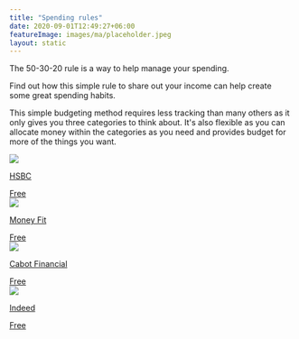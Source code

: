 ```yaml
---
title: "Spending rules"
date: 2020-09-01T12:49:27+06:00
featureImage: images/ma/placeholder.jpeg
layout: static
---
```


The 50-30-20 rule is a way to help manage your spending.

Find out how this simple rule to share out your income can help create some great spending habits.

This simple budgeting method requires less tracking than many others as it only gives you three categories to think about. It's also flexible as you can allocate money within the categories as you need and provides budget for more of the things you want.

<a class="ma-link" href="https://www.hsbc.co.uk/financial-fitness/everyday-budgeting/spending-your-income/"><div class="ma-card ma-card-Wealth"><div class="ma-icon"><img src ="/images/Icon-check - wealth - opacity.svg"/></div><div class="ma-name"><p>HSBC</p></div><div class="ma-paid-text"><span>Free</span></div></div></a><a class="ma-link" href="https://www.moneyfit.org/50-30-20-budget-calculator/"><div class="ma-card ma-card-Wealth"><div class="ma-icon"><img src ="/images/Icon-check - wealth - opacity.svg"/></div><div class="ma-name"><p>Money Fit</p></div><div class="ma-paid-text"><span>Free</span></div></div></a><a class="ma-link" href="https://www.cabotfinancial.co.uk/money-management/money-management/what-are-the-benefits-of-budgeting"><div class="ma-card ma-card-Wealth"><div class="ma-icon"><img src ="/images/Icon-check - wealth - opacity.svg"/></div><div class="ma-name"><p>Cabot Financial</p></div><div class="ma-paid-text"><span>Free</span></div></div></a><a class="ma-link" href="https://www.indeed.com/career-advice/career-development/budget-strategy"><div class="ma-card ma-card-Wealth"><div class="ma-icon"><img src ="/images/Icon-check - wealth - opacity.svg"/></div><div class="ma-name"><p>Indeed</p></div><div class="ma-paid-text"><span>Free</span></div></div></a>  

<br/><br/>






